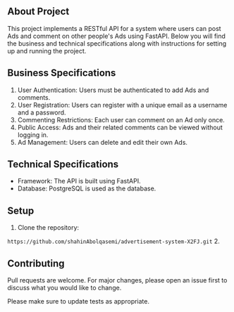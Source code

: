 ## About Project
This project implements a RESTful API for a system where users can post Ads and comment on other people's Ads using FastAPI. Below you will find the business and technical specifications along with instructions for setting up and running the project.


## Business Specifications
1. User Authentication: Users must be authenticated to add Ads and comments.
2. User Registration: Users can register with a unique email as a username and a password.
3. Commenting Restrictions: Each user can comment on an Ad only once.
4. Public Access: Ads and their related comments can be viewed without logging in.
5. Ad Management: Users can delete and edit their own Ads.


## Technical Specifications
* Framework: The API is built using FastAPI.
* Database: PostgreSQL is used as the database.


## Setup
1. Clone the repository:

`https://github.com/shahinAbolqasemi/advertisement-system-X2FJ.git`
2. 


## Contributing
Pull requests are welcome. For major changes, please open an issue first to discuss what you would like to change.

Please make sure to update tests as appropriate.
